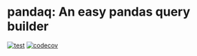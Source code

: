 # pandaq: An easy pandas query builder
[![test](https://github.com/eholic/pandaq/actions/workflows/test.yml/badge.svg)](https://github.com/eholic/pandaq/actions/workflows/test.yml) [![codecov](https://codecov.io/gh/eholic/pandaq/graph/badge.svg?token=ZSTNMVJAAX)](https://codecov.io/gh/eholic/pandaq)
